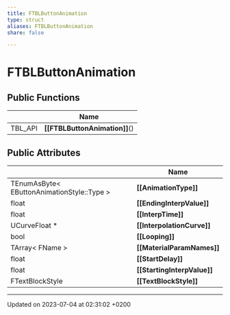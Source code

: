 ```yaml
---
title: FTBLButtonAnimation
type: struct
aliases: FTBLButtonAnimation
share: false

---
```


# FTBLButtonAnimation





## Public Functions

|                | Name           |
| -------------- | -------------- |
| TBL_API | **[[FTBLButtonAnimation]]**() |

## Public Attributes

|                | Name           |
| -------------- | -------------- |
| TEnumAsByte< EButtonAnimationStyle::Type > | **[[AnimationType]]**  |
| float | **[[EndingInterpValue]]**  |
| float | **[[InterpTime]]**  |
| UCurveFloat * | **[[InterpolationCurve]]**  |
| bool | **[[Looping]]**  |
| TArray< FName > | **[[MaterialParamNames]]**  |
| float | **[[StartDelay]]**  |
| float | **[[StartingInterpValue]]**  |
| FTextBlockStyle | **[[TextBlockStyle]]**  |

-------------------------------

Updated on 2023-07-04 at 02:31:02 +0200